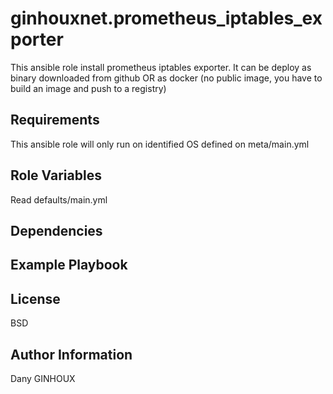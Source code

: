 ginhouxnet.prometheus_iptables_exporter
=========

This ansible role install prometheus iptables exporter.
It can be deploy as binary downloaded from github OR as docker (no public image, you have to build an image and push to a registry)



Requirements
------------

This ansible role will only run on identified OS defined on meta/main.yml


Role Variables
--------------

Read defaults/main.yml



Dependencies
------------




Example Playbook
----------------



License
-------

BSD


Author Information
------------------

Dany GINHOUX

